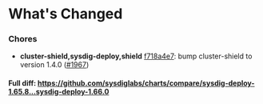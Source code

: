 # What's Changed

### Chores
- **cluster-shield,sysdig-deploy,shield** [f718a4e7](https://github.com/sysdiglabs/charts/commit/f718a4e7b6164a306919531120ad9cbf938c6424): bump cluster-shield to version 1.4.0 ([#1967](https://github.com/sysdiglabs/charts/issues/1967))
#### Full diff: https://github.com/sysdiglabs/charts/compare/sysdig-deploy-1.65.8...sysdig-deploy-1.66.0
